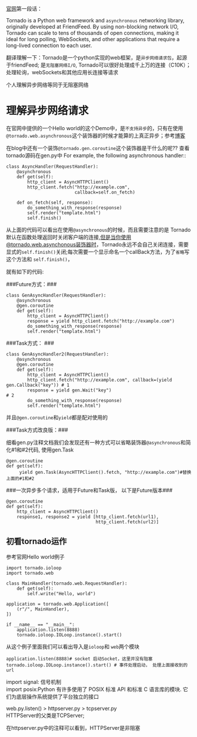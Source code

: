 [官网](http://www.tornadoweb.org/en/stable/)第一段话：
>
Tornado is a Python web framework and `asynchronous` networking library, originally developed at FriendFeed. By using non-blocking network I/O, Tornado can scale to tens of thousands of open connections, making it ideal for long polling, WebSockets, and other applications that require a long-lived connection to each user.

翻译理解一下：Tornado是一个python实现的web框架，是`异步网络请求包`，起源于friendFeed; 是`无阻塞网络I/O`, Tornado可以很好处理成千上万的连接（C10K）；处理轮询，webSockets和其他应用长连接等请求

个人理解异步网络等同于无阻塞网络

# 理解异步网络请求

在官网中提供的一个Hello world的这个Demo中，是`不支持异步`的，只有在使用`@tornado.web.asynchronous`这个装饰器的时候才能算的上真正异步；参考[博客](http://www.dongwm.com/archives/shi-yong-tornadorang-ni-de-qing-qiu-yi-bu-fei-zu-sai/)

在blog中还有一个装饰`@tornado.gen.coroutine`这个装饰器是干什么的呢?? 查看tornado源码在gen.py中
For example, the following asynchronous handler::   

                                                                                                            
  	class AsyncHandler(RequestHandler):                                             
        @asynchronous                                                                                                                                       
        def get(self):                                                              
            http_client = AsyncHTTPClient()                                         
            http_client.fetch("http://example.com",                                 
                              callback=self.on_fetch)                               
                                                                                    
        def on_fetch(self, response):                                               
            do_something_with_response(response)                                    
            self.render("template.html")
            self.finish()
           

从上面的代码可以看出在使用`@asynchronous`的时候，而且需要注意的是 Tornado默认在函数处理返回时关闭客户端的连接,但是当你使用@tornado.web.asynchonous装饰器时，Tornado永远不会自己关闭连接，需要显式的`self.finish()`关闭;每次需要一个显示命名一个callBack方法，为了`省略`写这个方法和
`self.finish()`，

就有如下的代码:

###Future方式：###


	class GenAsyncHandler(RequestHandler):                                          
        @asynchronous                                                               
        @gen.coroutine                                                              
        def get(self):                                                              
            http_client = AsyncHTTPClient()                                         
            response = yield http_client.fetch("http://example.com")                
            do_something_with_response(response)                                    
            self.render("template.html") 
 
###Task方式： ###

	class GenAsyncHandler2(RequestHandler):                                      
        @asynchronous                                                            
        @gen.coroutine                                                           
        def get(self):                                                           
            http_client = AsyncHTTPClient()                                      
            http_client.fetch("http://example.com", callback=(yield gen.Callback("key")) # 1                                                                                        
            response = yield gen.Wait("key")                                             # 2
            do_something_with_response(response)                                 
            self.render("template.html")


并且`@gen.coroutine`和`yield`都是配对使用的


###Task方式改良版：###

细看gen.py注释文档我们会发现还有一种方式可以省略装饰器`@asynchronous`和简化#1和#2代码, 使用gen.Task

	@gen.coroutine                                                               
    def get(self):                                                               
         yield gen.Task(AsyncHTTPClient().fetch, "http://example.com")#替换上面的#1和#2



###一次异步多个请求，适用于Future和Task版， 以下是Future版本###

	@gen.coroutine                                                               
    def get(self):                                                               
        http_client = AsyncHTTPClient()                                          
        response1, response2 = yield [http_client.fetch(url1),                   
                                      http_client.fetch(url2)] 


## 初看tornado运作

参考官网Hello world例子

	import tornado.ioloop
	import tornado.web

	class MainHandler(tornado.web.RequestHandler):
    	def get(self):
        	self.write("Hello, world")

	application = tornado.web.Application([
    	(r"/", MainHandler),
	])

	if __name__ == "__main__":
    	application.listen(8888) 
    	tornado.ioloop.IOLoop.instance().start()

从这个例子里面我们可以看出导入是`ioloop`和 `web`两个模块

	application.listen(8888)# socket 启动Socket，这里并没有阻塞
	tornado.ioloop.IOLoop.instance().start() # 事件处理启动， 处理上面接收到的url

import signal: 信号机制  
import posix:Python 有许多使用了 POSIX 标准 API 和标准 C 语言库的模块. 它们为底层操作系统提供了平台独立的接口

web.py.listen() > httpserver.py > tcpserver.py  
HTTPServer的父类是TCPServer;

在httpserver.py中的注释可以看到，HTTPServer是非阻塞

